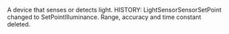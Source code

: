 A device that senses or detects light. HISTORY: LightSensorSensorSetPoint changed to SetPointIlluminance. Range, accuracy and time constant deleted.